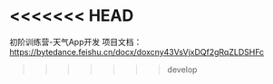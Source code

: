 <<<<<<< HEAD
=======

初阶训练营-天气App开发
项目文档：https://bytedance.feishu.cn/docx/doxcny43VsVjxDQf2gRqZLDSHFc
>>>>>>> develop
